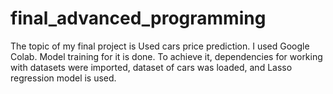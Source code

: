 # final_advanced_programming
The topic of my final project is Used cars price prediction. 
I used Google Colab. Model training for it is done.
To achieve it, dependencies for working with datasets were imported, dataset of cars was loaded, and Lasso regression model is used.
